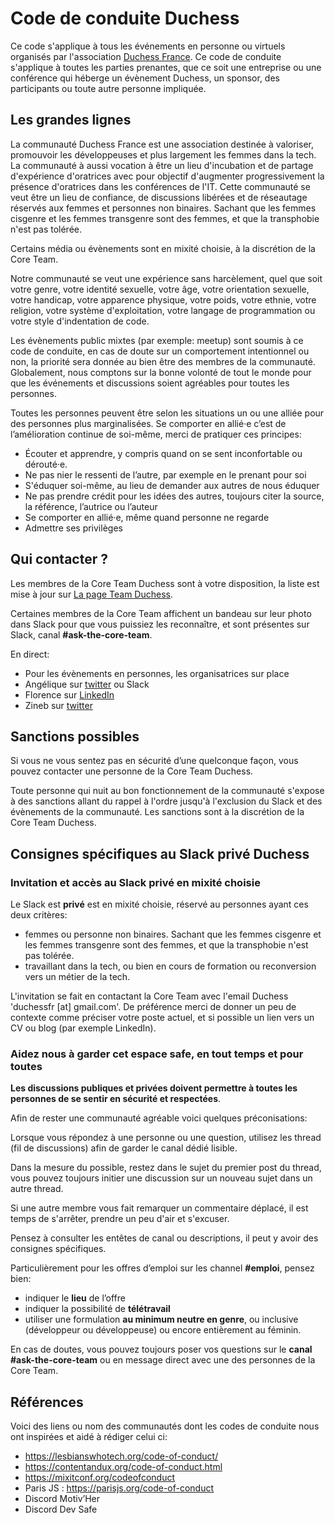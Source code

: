# Code de conduite Duchess

Ce code s'applique à tous les événements en personne ou virtuels organisés par l'association [Duchess France](https://www.duchess-france.org/bienvenue/). Ce code de conduite s'applique à toutes les parties prenantes, que ce soit une entreprise ou une conférence qui héberge un évènement Duchess, un sponsor, des participants ou toute autre personne impliquée.

## Les grandes lignes

La communauté Duchess France est une association destinée à valoriser, promouvoir les développeuses et plus largement les femmes dans la tech.
La communauté à aussi vocation à être un lieu d'incubation et de partage d'expérience d'oratrices avec pour objectif d'augmenter progressivement la présence d'oratrices dans les conférences de l'IT. 
Cette communauté se veut être un lieu de confiance, de discussions libérées et de réseautage réservés aux femmes et personnes non binaires. Sachant que les femmes cisgenre et les femmes transgenre sont des femmes, et que la transphobie n'est pas tolérée.

Certains média ou évènements sont en mixité choisie, à la discrétion de la Core Team.

Notre communauté se veut une expérience sans harcèlement,
quel que soit votre genre, votre identité sexuelle,
votre âge, votre orientation sexuelle,
votre handicap, votre apparence physique, votre poids,
votre ethnie, votre religion, votre système d'exploitation,
votre langage de programmation ou votre style d'indentation de code.

Les évènements public mixtes (par exemple: meetup) sont soumis à ce code de conduite, en cas de doute sur un comportement intentionnel ou non, la priorité sera donnée au bien être des membres de la communauté.
Globalement, nous comptons sur la bonne volonté de tout le monde pour que les événements et discussions soient agréables pour toutes les personnes.

Toutes les personnes peuvent être selon les situations un ou une alliée pour des personnes plus marginalisées.
Se comporter en allié·e c’est de l’amélioration continue de soi-même,
merci de pratiquer ces principes:
- Écouter et apprendre, y compris quand on se sent inconfortable ou dérouté·e.
- Ne pas nier le ressenti de l’autre, par exemple en le prenant pour soi
- S'éduquer soi-même, au lieu de demander aux autres de nous éduquer
- Ne pas prendre crédit pour les idées des autres, toujours citer la source, la référence, l’autrice ou l’auteur
- Se comporter en allié·e, même quand personne ne regarde
- Admettre ses privilèges

## Qui contacter ?

Les membres de la Core Team Duchess sont à votre disposition,
la liste est mise à jour sur [La page Team Duchess](https://www.duchess-france.org/la-team-duchess-france/).

Certaines membres de la Core Team affichent un bandeau sur leur photo dans Slack pour que vous puissiez les reconnaître,
et sont présentes sur Slack, canal **#ask-the-core-team**.

En direct:
- Pour les évènements en personnes, les organisatrices sur place
- Angélique sur [twitter](https://twitter.com/aHenryJard) ou Slack
- Florence sur [LinkedIn](https://www.linkedin.com/in/florencechabanois/)
- Zineb sur [twitter](https://twitter.com/ZinebBendhiba)

## Sanctions possibles

Si vous ne vous sentez pas en sécurité d’une quelconque façon, vous pouvez contacter une personne de la Core Team Duchess. 

Toute personne qui nuit au bon fonctionnement de la communauté s'expose à des sanctions allant du rappel à l'ordre jusqu'à l'exclusion du Slack et des évènements de la communauté.
Les sanctions sont à la discrétion de la Core Team Duchess.

## Consignes spécifiques au Slack privé Duchess

### Invitation et accès au Slack privé en mixité choisie

Le Slack est **privé** est en mixité choisie, réservé au personnes ayant ces deux critères:
- femmes ou personne non binaires. Sachant que les femmes cisgenre et les femmes transgenre sont des femmes, et que la transphobie n'est pas tolérée.
- travaillant dans la tech, ou bien en cours de formation ou reconversion vers un métier de la tech.

L'invitation se fait en contactant la Core Team avec l'email Duchess 'duchessfr [at] gmail.com'. De préférence merci de donner un peu de contexte comme préciser votre poste actuel, et si possible un lien vers un CV ou blog (par exemple LinkedIn).

### Aidez nous à garder cet espace safe, en tout temps et pour toutes

**Les discussions publiques et privées doivent permettre à toutes les personnes de se sentir en sécurité et respectées**.

Afin de rester une communauté agréable voici quelques préconisations:

Lorsque vous répondez à une personne ou une question, utilisez les thread (fil de discussions) afin de garder le canal dédié lisible.

Dans la mesure du possible, restez dans le sujet du premier post du thread, vous pouvez toujours initier une discussion sur un nouveau sujet dans un autre thread.

Si une autre membre vous fait remarquer un commentaire déplacé, il est temps de s'arrêter, prendre un peu d'air et s'excuser.

Pensez à consulter les entêtes de canal ou descriptions, il peut y avoir des consignes spécifiques.

Particulièrement pour les offres d’emploi sur les channel **#emploi**, pensez bien:
- indiquer le **lieu** de l’offre
- indiquer la possibilité de **télétravail**
- utiliser une formulation **au minimum neutre en genre**, ou inclusive (développeur ou développeuse) ou encore entièrement au féminin.

En cas de doutes, vous pouvez toujours poser vos questions sur le **canal #ask-the-core-team** ou en message direct avec une des personnes de la Core Team.

## Références

Voici des liens ou nom des communautés dont les codes de conduite nous ont inspirées et aidé à rédiger celui ci:
- https://lesbianswhotech.org/code-of-conduct/ 
- https://contentandux.org/code-of-conduct.html 
- https://mixitconf.org/codeofconduct 
- Paris JS : https://parisjs.org/code-of-conduct 
- Discord Motiv’Her
- Discord Dev Safe

